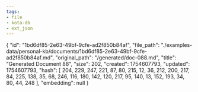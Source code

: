 ```yaml
---
tags:
- file
- kota-db
- ext_json
---
```

{
  "id": "1bd6df85-2e63-49bf-9cfe-ad2f850b84af",
  "file_path": "./examples-data/personal-kb/documents/1bd6df85-2e63-49bf-9cfe-ad2f850b84af.md",
  "original_path": "/generated/doc-088.md",
  "title": "Generated Document 88",
  "size": 202,
  "created": 1754607793,
  "updated": 1754607793,
  "hash": [
    204,
    229,
    247,
    221,
    87,
    80,
    215,
    12,
    36,
    212,
    200,
    217,
    84,
    225,
    138,
    35,
    68,
    246,
    116,
    180,
    142,
    120,
    217,
    95,
    140,
    13,
    152,
    193,
    34,
    80,
    44,
    248
  ],
  "embedding": null
}